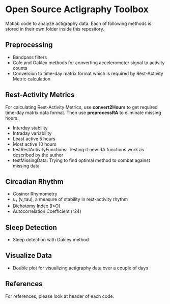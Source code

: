 # Open Source Actigraphy Toolbox
Matlab code to analyze actigraphy data. Each of following methods is stored in their own folder inside this repository.

## Preprocessing
* Bandpass filters
* Cole and Oakley methods for converting accelerometer signal to activity counts
* Conversion to time-day matrix format which is required by Rest-Activity Metric calculation

## Rest-Activity Metrics 
For calculating Rest-Activity Metrics, use **convert2Hours** to get required time-day matrix data format. Then use **preprocessRA** to eliminate missing hours.
* Interday stability
* Intraday variability
* Least active 5 hours
* Most active 10 hours
* testRestActivityFunctions: Testing if new RA functions work as described by the author
* testMissingData: Trying to find optimal method to combat against missing data

## Circadian Rhythm
* Cosinor Rhymometry
* υ<sub>τ</sub> (v_tau), a measure of stability in rest-activity rhythm
* Dichotomy Index (I<O)
* Autocorrelation Coefficient (r24)

## Sleep Detection
* Sleep detection with Oakley method

## Visualize Data
* Double plot for visualizing actigraphy data over a couple of days

## References
For references, please look at header of each code.
